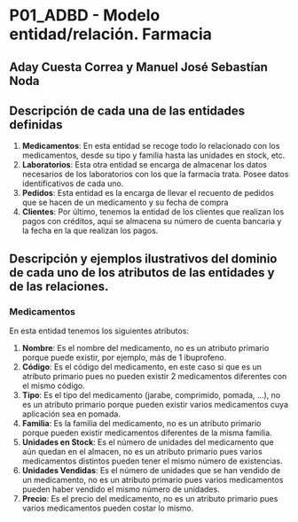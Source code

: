 # P01_ADBD - Modelo entidad/relación. Farmacia
## Aday Cuesta Correa y Manuel José Sebastían Noda
## Descripción de cada una de las entidades definidas
1. **Medicamentos**: En esta entidad se recoge todo lo relacionado con los medicamentos, desde su tipo y familia hasta las unidades en stock, etc.
2. **Laboratorios**: Esta otra entidad se encarga de almacenar los datos necesarios de los laboratorios con los que la farmacia trata. Posee datos identificativos de cada uno.
3. **Pedidos**: Esta entidad es la encarga de llevar el recuento de pedidos que se hacen de un medicamento y su fecha de compra
4. **Clientes**: Por último, tenemos la entidad de los clientes que realizan los pagos con créditos, aquí se almacena su número de cuenta bancaria y la fecha en la que realizan los pagos.
## Descripción y ejemplos ilustrativos del dominio de cada uno de los atributos de las entidades y de las relaciones.
### **Medicamentos**
En esta entidad tenemos los siguientes atributos:
1. **Nombre**: Es el nombre del medicamento, no es un atributo primario porque puede existir, por ejemplo, más de 1 ibuprofeno.
2. **Código**: Es el código del medicamento, en este caso si que es un atributo primario pues no pueden existir 2 medicamentos diferentes con el mismo código.
3. **Tipo**: Es el tipo del medicamento (jarabe, comprimido, pomada, ...), no es un atributo primario porque pueden existir varios medicamentos cuya aplicación sea en pomada.
4. **Familia**: Es la familia del medicamento, no es un atributo primario porque pueden existir medicamentos diferentes de la misma familia.
5. **Unidades en Stock**: Es el número de unidades del medicamento que aún quedan en el almacen, no es un atributo primario pues varios medicamentos distintos pueden tener el mismo número de existencias. 
6. **Unidades Vendidas**: Es el número de unidades que se han vendido de un medicamento, no es un atributo primario pues varios medicamentos pueden haber vendido el mismo número de unidades.
7. **Precio**: Es el precio del medicamento, no es un atributo primario pues varios medicamentos pueden costar lo mismo.
